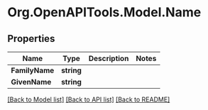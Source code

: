 
# Org.OpenAPITools.Model.Name

## Properties

Name | Type | Description | Notes
------------ | ------------- | ------------- | -------------
**FamilyName** | **string** |  | 
**GivenName** | **string** |  | 

[[Back to Model list]](../README.md#documentation-for-models)
[[Back to API list]](../README.md#documentation-for-api-endpoints)
[[Back to README]](../README.md)

